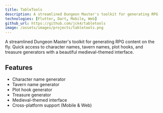 ```yaml
---
title: TableTools
description: A streamlined Dungeon Master's toolkit for generating RPG content on the fly. Quick access to character names, tavern names, plot hooks, and treasure generators with a beautiful medieval-themed interface
technologies: [Flutter, Dart, Mobile, Web]
github_url: https://github.com/jck4/tabletools
image: /assets/images/projects/tabletools.png
---
```


A streamlined Dungeon Master's toolkit for generating RPG content on the fly. Quick access to character names, tavern names, plot hooks, and treasure generators with a beautiful medieval-themed interface.

## Features

- Character name generator
- Tavern name generator
- Plot hook generator
- Treasure generator
- Medieval-themed interface
- Cross-platform support (Mobile & Web) 